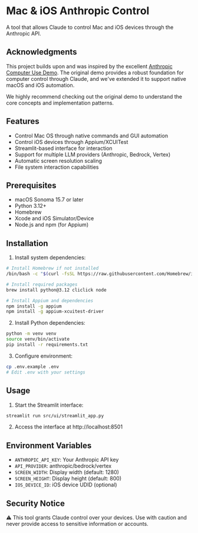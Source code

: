 # Mac & iOS Anthropic Control

A tool that allows Claude to control Mac and iOS devices through the Anthropic API.

## Acknowledgments

This project builds upon and was inspired by the excellent [Anthropic Computer Use Demo](https://github.com/anthropics/anthropic-quickstarts/tree/main/computer-use-demo). The original demo provides a robust foundation for computer control through Claude, and we've extended it to support native macOS and iOS automation.

We highly recommend checking out the original demo to understand the core concepts and implementation patterns.

## Features

- Control Mac OS through native commands and GUI automation
- Control iOS devices through Appium/XCUITest
- Streamlit-based interface for interaction
- Support for multiple LLM providers (Anthropic, Bedrock, Vertex)
- Automatic screen resolution scaling
- File system interaction capabilities

## Prerequisites

- macOS Sonoma 15.7 or later
- Python 3.12+
- Homebrew
- Xcode and iOS Simulator/Device
- Node.js and npm (for Appium)

## Installation

1. Install system dependencies:

```bash
# Install Homebrew if not installed
/bin/bash -c "$(curl -fsSL https://raw.githubusercontent.com/Homebrew/install/HEAD/install.sh)"

# Install required packages
brew install python@3.12 cliclick node

# Install Appium and dependencies
npm install -g appium
npm install -g appium-xcuitest-driver
```

2. Install Python dependencies:

```bash
python -m venv venv
source venv/bin/activate
pip install -r requirements.txt
```

3. Configure environment:

```bash
cp .env.example .env
# Edit .env with your settings
```

## Usage

1. Start the Streamlit interface:

```bash
streamlit run src/ui/streamlit_app.py
```

2. Access the interface at http://localhost:8501

## Environment Variables

- `ANTHROPIC_API_KEY`: Your Anthropic API key
- `API_PROVIDER`: anthropic/bedrock/vertex
- `SCREEN_WIDTH`: Display width (default: 1280)
- `SCREEN_HEIGHT`: Display height (default: 800)
- `IOS_DEVICE_ID`: iOS device UDID (optional)

## Security Notice

⚠️ This tool grants Claude control over your devices. Use with caution and never provide access to sensitive information or accounts. 